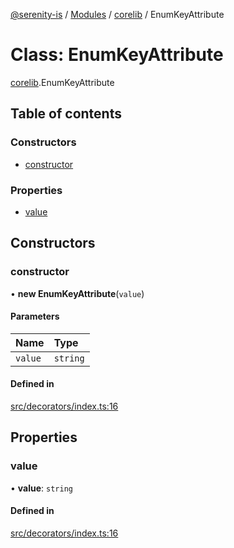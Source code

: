[@serenity-is](../README.md) / [Modules](../modules.md) / [corelib](../modules/corelib.md) / EnumKeyAttribute

# Class: EnumKeyAttribute

[corelib](../modules/corelib.md).EnumKeyAttribute

## Table of contents

### Constructors

- [constructor](corelib.EnumKeyAttribute.md#constructor)

### Properties

- [value](corelib.EnumKeyAttribute.md#value)

## Constructors

### constructor

• **new EnumKeyAttribute**(`value`)

#### Parameters

| Name | Type |
| :------ | :------ |
| `value` | `string` |

#### Defined in

[src/decorators/index.ts:16](https://github.com/serenity-is/serenity/blob/master/packages/corelib/src/decorators/index.ts#line&#x3D;16)

## Properties

### value

• **value**: `string`

#### Defined in

[src/decorators/index.ts:16](https://github.com/serenity-is/serenity/blob/master/packages/corelib/src/decorators/index.ts#line&#x3D;16)
